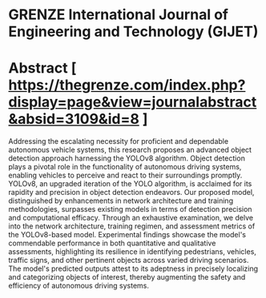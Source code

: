 # GRENZE International Journal of Engineering and Technology (GIJET)

# Abstract  [ https://thegrenze.com/index.php?display=page&view=journalabstract&absid=3109&id=8 ]
Addressing the escalating necessity for proficient and dependable autonomous vehicle systems, this research proposes an advanced object detection approach harnessing the YOLOv8 algorithm. Object detection plays a pivotal role in the functionality of autonomous driving systems, enabling vehicles to perceive and react to their surroundings promptly. YOLOv8, an upgraded iteration of the YOLO algorithm, is acclaimed for its rapidity and precision in object detection endeavors. Our proposed model, distinguished by enhancements in network architecture and training methodologies, surpasses existing models in terms of detection precision and computational efficacy. Through an exhaustive examination, we delve into the network architecture, training regimen, and assessment metrics of the YOLOv8-based model. Experimental findings showcase the model's commendable performance in both quantitative and qualitative assessments, highlighting its resilience in identifying pedestrians, vehicles, traffic signs, and other pertinent objects across varied driving scenarios. The model's predicted outputs attest to its adeptness in precisely localizing and categorizing objects of interest, thereby augmenting the safety and efficiency of autonomous driving systems. 
